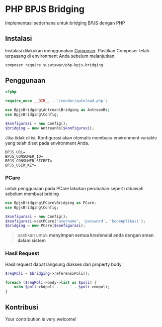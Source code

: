 # PHP BPJS Bridging

Implementasi sederhana untuk bridging BPJS dengan PHP

## Instalasi

Instalasi dilakukan menggunakan [Composer](https://getcomposer.org/). Pastikan Composer telah terpasang di environment Anda sebelum melanjutkan.

```bash
composer require susutawar/php-bpjs-bridging
```

## Penggunaan

```php
<?php

require_once __DIR__ . '/vendor/autoload.php';

use BpjsBridging\Antrean\Bridging as AntreanRs;
use BpjsBridging\Config;

$konfigurasi = new Config();
$bridging = new AntreanRs($konfigurasi);
```

Jika tidak di isi, Konfigurasi akan otomatis membaca environment variable yang telah diset pada environment Anda.

```dotenv
BPJS_URL=
BPJS_CONSUMER_ID=
BPJS_CONSUMER_SECRET=
BPJS_USER_KEY=
```

### PCare

untuk penggunaan pada PCare lakukan perubahan seperti dibawah sebelum membuat briding

```php
use BpjsBridging\PCare\Bridging as PCare;
use BpjsBridging\Config;

$konfigurasi = new Config();
$konfigurasi->setPCare('username', 'password', 'kodeAplikasi');
$bridging = new PCare($konfigurasi);
```

> pastikan untuk **menyimpan semua kredensial anda dengan aman dalam sistem**

### Hasil Request

Hasil request dapat langsung diakses dari property body

```php
$reqPoli = $bridging->referensiPoli();

foreach ($reqPoli->body->list as $poli) {
    echo $poli->kdpoli . ' - ' . $poli->nmpoli;
}
```

## Kontribusi

Your contribution is very welcome!

